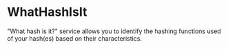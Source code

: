 WhatHashIsIt
============

"What hash is it?" service allows you to identify the hashing functions used of your hash(es) based on their characteristics.
